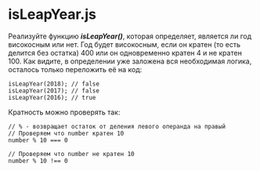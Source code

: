 # isLeapYear.js #
Реализуйте функцию ***isLeapYear()***, которая определяет, является ли год високосным или нет. Год будет високосным, если он кратен (то есть делится без остатка) 400 или он одновременно кратен 4 и не кратен 100. Как видите, в определении уже заложена вся необходимая логика, осталось только переложить её на код:

```
isLeapYear(2018); // false
isLeapYear(2017); // false
isLeapYear(2016); // true
```

Кратность можно проверять так:

```
// % - возвращает остаток от деления левого операнда на правый
// Проверяем что number кратен 10
number % 10 === 0
 
// Проверяем что number не кратен 10
number % 10 !== 0
```
